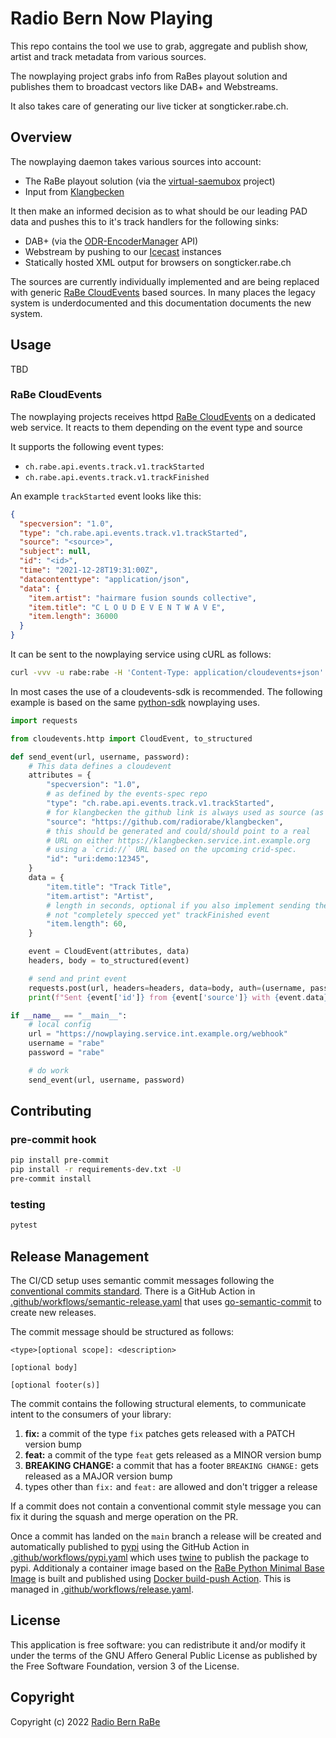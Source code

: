 # Radio Bern Now Playing

This repo contains the tool we use to grab, aggregate and publish show, artist and track metadata from various sources.

The nowplaying project grabs info from RaBes playout solution and publishes them to broadcast vectors like DAB+ and Webstreams.

It also takes care of generating our live ticker at songticker.rabe.ch.

## Overview

The nowplaying daemon takes various sources into account:

- The RaBe playout solution (via the [virtual-saemubox](https://github.com/radiorabe/virtual-saemubox) project)
- Input from [Klangbecken](https://github.com/radiorabe/klangbecken)

It then make an informed decision as to what should be our leading PAD data and pushes this to it's track handlers for the following sinks:

- DAB+ (via the [ODR-EncoderManager](https://github.com/Opendigitalradio/ODR-EncoderManager) API)
- Webstream by pushing to our [Icecast](https://icecast.org/) instances
- Statically hosted XML output for browsers on songticker.rabe.ch

The sources are currently individually implemented and are being replaced with generic [RaBe CloudEvents](https://github.com/radiorabe/event-spec) based sources. In many places the legacy system is underdocumented and this documentation documents the new system.

## Usage

TBD

### RaBe CloudEvents

The nowplaying projects receives httpd [RaBe CloudEvents](https://github.com/radiorabe/event-spec) on a dedicated web service. It reacts to them depending on the event type and source

It supports the following event types:

- `ch.rabe.api.events.track.v1.trackStarted`
- `ch.rabe.api.events.track.v1.trackFinished`

An example `trackStarted` event looks like this:

```json
{
  "specversion": "1.0",
  "type": "ch.rabe.api.events.track.v1.trackStarted",
  "source": "<source>",
  "subject": null,
  "id": "<id>",
  "time": "2021-12-28T19:31:00Z",
  "datacontenttype": "application/json",
  "data": {
    "item.artist": "hairmare fusion sounds collective",
    "item.title": "C L O U D E V E N T W A V E",
    "item.length": 36000
  }
}
```

It can be sent to the nowplaying service using cURL as follows:

```bash
curl -vvv -u rabe:rabe -H 'Content-Type: application/cloudevents+json' -X POST -d '@event.json'  localhost:8080/webhook
```

In most cases the use of a cloudevents-sdk is recommended. The following example is based on the same [python-sdk](https://github.com/cloudevents/sdk-python) nowplaying uses.

```python
import requests

from cloudevents.http import CloudEvent, to_structured

def send_event(url, username, password):
    # This data defines a cloudevent
    attributes = {
        "specversion": "1.0",
        # as defined by the events-spec repo
        "type": "ch.rabe.api.events.track.v1.trackStarted",
        # for klangbecken the github link is always used as source (as per events-spec)
        "source": "https://github.com/radiorabe/klangbecken",
        # this should be generated and could/should point to a real
        # URL on either https://klangbecken.service.int.example.org
        # using a `crid://` URL based on the upcoming crid-spec.
        "id": "uri:demo:12345",
    }
    data = {
        "item.title": "Track Title",
        "item.artist": "Artist",
        # length in seconds, optional if you also implement sending the
        # not "completely specced yet" trackFinished event
        "item.length": 60,
    }

    event = CloudEvent(attributes, data)
    headers, body = to_structured(event)

    # send and print event
    requests.post(url, headers=headers, data=body, auth=(username, password))
    print(f"Sent {event['id']} from {event['source']} with {event.data}")

if __name__ == "__main__":
    # local config
    url = "https://nowplaying.service.int.example.org/webhook"
    username = "rabe"
    password = "rabe"

    # do work
    send_event(url, username, password)
```

## Contributing

### pre-commit hook

```bash
pip install pre-commit
pip install -r requirements-dev.txt -U
pre-commit install
```

### testing

```bash
pytest
```

## Release Management

The CI/CD setup uses semantic commit messages following the [conventional commits standard](https://www.conventionalcommits.org/en/v1.0.0/).
There is a GitHub Action in [.github/workflows/semantic-release.yaml](./.github/workflows/semantic-release.yaml)
that uses [go-semantic-commit](https://go-semantic-release.xyz/) to create new
releases.

The commit message should be structured as follows:

```
<type>[optional scope]: <description>

[optional body]

[optional footer(s)]
```

The commit contains the following structural elements, to communicate intent to the consumers of your library:

1. **fix:** a commit of the type `fix` patches gets released with a PATCH version bump
1. **feat:** a commit of the type `feat` gets released as a MINOR version bump
1. **BREAKING CHANGE:** a commit that has a footer `BREAKING CHANGE:` gets released as a MAJOR version bump
1. types other than `fix:` and `feat:` are allowed and don't trigger a release

If a commit does not contain a conventional commit style message you can fix
it during the squash and merge operation on the PR.

Once a commit has landed on the `main` branch a release will be created and automatically published to [pypi](https://pypi.org/)
using the GitHub Action in [.github/workflows/pypi.yaml](./.github/workflows/pypi.yaml) which uses [twine](https://twine.readthedocs.io/)
to publish the package to pypi. Additionaly a container image based on the [RaBe Python Minimal Base Image](https://github.com/radiorabe/container-image-python-minimal) is built and published using [Docker build-push Action](https://github.com/docker/build-push-action).
This is managed in [.github/workflows/release.yaml](./.github/workflows/release.yaml).

## License

This application is free software: you can redistribute it and/or modify it under
the terms of the GNU Affero General Public License as published by the Free
Software Foundation, version 3 of the License.

## Copyright

Copyright (c) 2022 [Radio Bern RaBe](http://www.rabe.ch)
